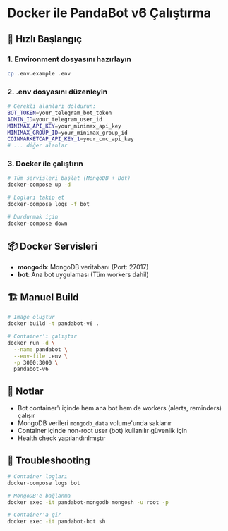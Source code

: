# Docker ile PandaBot v6 Çalıştırma

## 🚀 Hızlı Başlangıç

### 1. Environment dosyasını hazırlayın
```bash
cp .env.example .env
```

### 2. .env dosyasını düzenleyin
```bash
# Gerekli alanları doldurun:
BOT_TOKEN=your_telegram_bot_token
ADMIN_ID=your_telegram_user_id
MINIMAX_API_KEY=your_minimax_api_key
MINIMAX_GROUP_ID=your_minimax_group_id
COINMARKETCAP_API_KEY_1=your_cmc_api_key
# ... diğer alanlar
```

### 3. Docker ile çalıştırın
```bash
# Tüm servisleri başlat (MongoDB + Bot)
docker-compose up -d

# Logları takip et
docker-compose logs -f bot

# Durdurmak için
docker-compose down
```

## 📦 Docker Servisleri

- **mongodb**: MongoDB veritabanı (Port: 27017)
- **bot**: Ana bot uygulaması (Tüm workers dahil)

## 🏗️ Manuel Build

```bash
# Image oluştur
docker build -t pandabot-v6 .

# Container'ı çalıştır
docker run -d \
  --name pandabot \
  --env-file .env \
  -p 3000:3000 \
  pandabot-v6
```

## 📝 Notlar

- Bot container'ı içinde hem ana bot hem de workers (alerts, reminders) çalışır
- MongoDB verileri `mongodb_data` volume'unda saklanır
- Container içinde non-root user (bot) kullanılır güvenlik için
- Health check yapılandırılmıştır

## 🔧 Troubleshooting

```bash
# Container logları
docker-compose logs bot

# MongoDB'e bağlanma
docker exec -it pandabot-mongodb mongosh -u root -p

# Container'a gir
docker exec -it pandabot-bot sh
```
